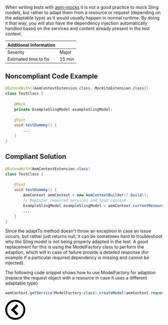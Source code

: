 <p>When writing tests with <a href="https://wcm.io/testing/aem-mock/">aem-mocks</a> it is not a good practice to mock Sling models, but rather to adapt them from
    a resource or request (depending on the adaptable type) as it would usually happen in normal runtime. By doing it that
    way, you will also have the dependency injection automatically handled based on the services and content
    already present in the test context.</p>

| Additional Information |        |
|------------------------|--------|
| Severity               | Major  | 
| Estimated time to fix  | 15 min |


<h2>Noncompliant Code Example</h2>

```java
@ExtendWith({AemContextExtension.class, MockitoExtension.class})
class TestClass {

    @Mock
    private ExampleSlingModel exampleSlingModel;

    @Test
    void testDummmy() {
        ...
    }
}
```
<h2>Compliant Solution</h2>

```java
@ExtendWith(AemContextExtension.class)
class TestClass {

    @Test
    void testDummmy() {
        AemContext aemContext = new AemContextBuilder().build();
        // Register required services and load content
        ExampleSlingModel exampleSlingModel = aemContext.currentResource().adaptTo(ExampleSlingModel.class);
        ...
    }
}
```


<p>
Since the adaptTo method doesn't throw an exception in case an issue occurs, but rather just returns null, it can be sometimes hard to troubleshoot why the Sling model
is not being properly adapted in the test. A good replacement for this is using the ModelFactory class to perform the adaption, which will in case of failure provide
a detailed response (for example if a particular required dependency is missing and cannot be injected).
</p>

<p>
The following code snippet shows how to use ModelFactory for adaption (replace the request object with a resource in case it uses a different adaptable type)
</p>

```java
aemContext.getService(ModelFactory.class).createModel(aemContext.request(), CheckoutProgressModel.class);
```


[![Back to overview](back.svg)](../../README.md)
